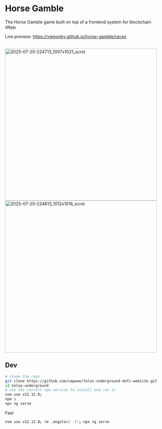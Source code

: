 # Horse Gamble
The Horse Gamble game built on top of a frontend system for blockchain dApp

Live preview: https://vgmonky.github.io/horse-gamble/races

<br>

<img width="500"  alt="2025-07-20-224713_1007x1021_scrot" src="https://github.com/user-attachments/assets/10170dad-bfec-4169-8324-c133c91bf310" />
<br>

<img width="500"  alt="2025-07-20-224613_1012x1016_scrot" src="https://github.com/user-attachments/assets/3aace083-055d-47a2-8bc7-4278165d803e" />

<br>

## Dev
```bash
# clone the repo
git clone https://github.com/vapaee/telos-underground-defi-website.git telos-underground
cd telos-underground
# use the correct npm version to install and run it
nvm use v22.12.0;
npm i
npx ng serve
```

Fast
```bash
nvm use v22.12.0; rm .angular/ -fr; npx ng serve
```

